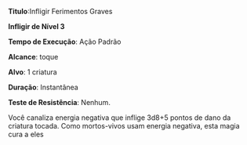 **Titulo**:Infligir Ferimentos Graves

**Infligir de Nível 3**

**Tempo de Execução**: Ação Padrão

**Alcance**: toque

**Alvo**: 1 criatura

**Duração**:  Instantânea

**Teste de Resistência**: Nenhum.

Você canaliza energia negativa que inflige 3d8+5 pontos de dano da criatura tocada. Como mortos-vivos usam energia negativa, esta magia cura a eles
